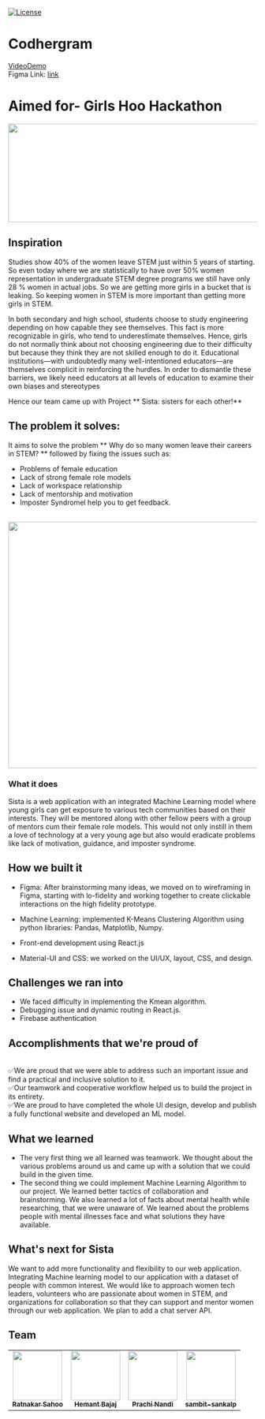 [fork]: ../../fork
[pr]: ../../compare
[contributing]: CONTRIBUTING.md

[![License](https://img.shields.io/badge/License-Apache%202.0-blue.svg)](https://opensource.org/licenses/Apache-2.0) 

<!-- Banner goes here -->

# Codhergram
[VideoDemo]()
<br>
Figma Link: [link]()
<!-- Details goes here -->


# Aimed for- Girls Hoo Hackathon
<p align="center">
<img src="![image](https://user-images.githubusercontent.com/72700861/154840332-cdf7552c-4387-48f3-aa8b-3f3e0a3c18a4.png)" width="700" height="200" >
</p>

## Inspiration
Studies show 40% of the women leave STEM just within 5 years of starting. So even today where we are statistically to have over 50% women representation in undergraduate STEM degree programs we still have only 28 % women in actual jobs. So we are getting more girls in a bucket that is leaking.
So keeping women in STEM is more important than getting more girls in STEM.

In both secondary and high school, students choose to study engineering depending on how capable they see themselves. This fact is more recognizable in girls, who tend to underestimate themselves. Hence, girls do not normally think about not choosing engineering due to their difficulty but because they think they are not skilled enough to do it. Educational institutions—with undoubtedly many well-intentioned educators—are themselves complicit in reinforcing the hurdles. In order to dismantle these barriers, we likely need educators at all levels of education to examine their own biases and stereotypes

Hence our team came up with Project ** Sista: sisters for each other!**
## The problem it solves:
It aims to solve the problem ** Why do so many women leave their careers in STEM? ** followed by fixing the issues such as:

* Problems of female education
* Lack of strong female role models
* Lack of workspace relationship
* Lack of mentorship and motivation
* Imposter Syndromel help you to get feedback. 

<br>
<img src="" width="700" height="500" >

### What it does
Sista is a web application with an integrated Machine Learning model where young girls can get exposure to various tech communities based on their interests. They will be mentored along with other fellow peers with a group of mentors cum their female role models. This would not only instill in them a love of technology at a very young age but also would eradicate problems like lack of motivation, guidance, and imposter syndrome.  

## How we built it
* Figma: After brainstorming many ideas, we moved on to wireframing in Figma, starting with lo-fidelity and working together to create clickable interactions on the high fidelity prototype.

* Machine Learning: implemented K-Means Clustering Algorithm using python libraries: Pandas, Matplotlib, Numpy.

* Front-end development using React.js

* Material-UI and CSS: we worked on the UI/UX, layout, CSS, and design.

## Challenges we ran into
* We faced difficulty in implementing the Kmean algorithm.
* Debugging issue and dynamic routing in React.js.
* Firebase authentication

## Accomplishments that we're proud of
<br/> ✅We are proud that we were able to address such an important issue and find a practical and inclusive solution to it. 
<br/> ✅Our teamwork and cooperative workflow helped us to build the project in its entirety. 
<br/> ✅We are proud to have completed the whole UI design, develop and publish a fully functional website and developed an ML model.
## What we learned
* The very first thing we all learned was teamwork.  We thought about the various problems around us and came up with a solution that we could build in the given time. 
* The second thing we could implement Machine Learning Algorithm to our project.
We learned better tactics of collaboration and brainstorming. We also learned a lot of facts about mental health while researching, that we were unaware of. We learned about the problems people with mental illnesses face and what solutions they have available.
## What's next for Sista
We want to add more functionality and flexibility to our web application. Integrating Machine learning model to our application with a dataset of people with common interest. We would like to approach women tech leaders, volunteers who are passionate about women in STEM, and organizations for collaboration so that they can support and mentor women through our web application. We plan to add a chat server API.


## Team
<table>
  <tr></tr>
    <td align="center"><a href="https://github.com/ratnakar5938"><img src="https://avatars.githubusercontent.com/u/80893583?v=4" width="100px;" alt=""/><br /><sub><b>Ratnakar Sahoo</b></sub></a><br /></td>
      <td align="center"><a href="https://github.com/ORKO06"><img src="https://avatars.githubusercontent.com/u/74568847?v=4" width="100px;" alt=""/><br /><sub><b>Hemant Bajaj</b></sub></a><br /></td>
    <td align="center"><a href="https://github.com/prachi237"><img src="https://avatars.githubusercontent.com/u/72700861?v=4" width="100px;" alt=""/><br /><sub><b>Prachi Nandi</b></sub></a><br /></td>
 <td align="center"><a href="https://github.com/sambit-sankalp"><img src="https://avatars.githubusercontent.com/sambit-sankalp" width="100px;" alt=""/><br /><sub><b>sambit-sankalp</b></sub></a><br /></td>
 

  </tr>
</table>
